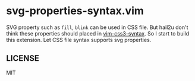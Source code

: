 svg-properties-syntax.vim
=========================

SVG property such as `fill`, `blink` can be used in CSS file.
But hail2u don't think these properties should placed in [vim-css3-syntax][].
So I start to build this extension.
Let CSS file syntax supports svg properties.

[vim-css3-syntax]:https://github.com/hail2u/vim-css3-syntax


LICENSE
-------

MIT

